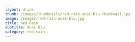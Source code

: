 ```yaml
---
layout: drink
thumb: /images/thumbnails/red-rain-acai-blu-thumbnail.jpg
image: /images/red-rain-acai-blu.jpg
title: Red Rain
subtitle: Acai Blu
category: red-rain
---
```


